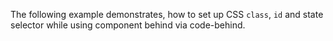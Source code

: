 The following example demonstrates, how to set up CSS `class`, `id` and state selector while using component behind via code-behind. 

<snippet id='css-styling' />
<snippet id='style-code-behind' />
<snippet id='style-code-behind-ts' />
<snippet id='css-theme-plugin' />